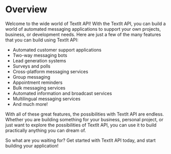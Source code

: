 # Overview

Welcome to the wide world of TextIt API! With the TextIt API, you can build a world of automated messaging applications to support your own projects, business, or development needs. Here are just a few of the many features that you can build using TextIt API:

- Automated customer support applications
- Two-way messaging bots
- Lead generation systems
- Surveys and polls
- Cross-platform messaging services
- Group messaging
- Appointment reminders
- Bulk messaging services
- Automated information and broadcast services
- Multilingual messaging services
- And much more!

With all of these great features, the possibilities with TextIt API are endless. Whether you are building something for your business, personal project, or just want to explore the possibilities of TextIt API, you can use it to build practically anything you can dream of.

So what are you waiting for? Get started with TextIt API today, and start building your application!
